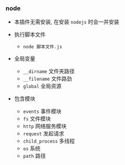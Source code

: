 ### node

* 本插件无需安装, 在安装 `nodejs` 时会一并安装

* 执行脚本文件
    * `node 脚本文件.js` 

* 全局变量
    * `__dirname` 文件夹路径
    * `__filename` 文件路劲
    * `global` 全局资源

* 包含模块
    * `events` 事件模块
    * `fs` 文件模块
    * `http` 网络服务模块
    * `request` 发起请求
    * `child_process` 多线程
    * `os` 系统
    * `path` 路径